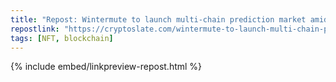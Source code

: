 ```yaml
---
title: "Repost: Wintermute to launch multi-chain prediction market amid election betting craze"
repostlink: "https://cryptoslate.com/wintermute-to-launch-multi-chain-prediction-market-amid-election-betting-craze/"
tags: [NFT, blockchain]
---
```


{% include embed/linkpreview-repost.html %}
